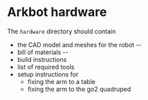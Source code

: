 # Arkbot hardware

The `hardware` directory should contain

- the CAD model and meshes for the robot --
- bill of materials --
- build instructions
- list of required tools
- setup instructions for
  - fixing the arm to a table
  - fixing the arm to the go2 quadruped
